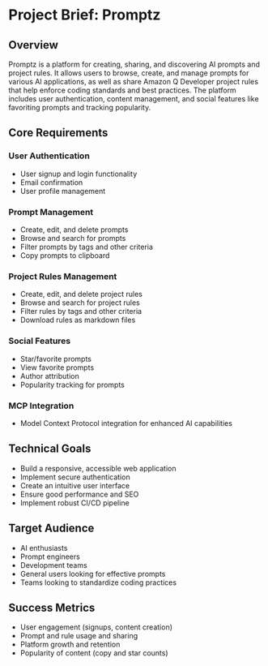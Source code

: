 # Project Brief: Promptz

## Overview

Promptz is a platform for creating, sharing, and discovering AI prompts and project rules. It allows users to browse, create, and manage prompts for various AI applications, as well as share Amazon Q Developer project rules that help enforce coding standards and best practices. The platform includes user authentication, content management, and social features like favoriting prompts and tracking popularity.

## Core Requirements

### User Authentication

- User signup and login functionality
- Email confirmation
- User profile management

### Prompt Management

- Create, edit, and delete prompts
- Browse and search for prompts
- Filter prompts by tags and other criteria
- Copy prompts to clipboard

### Project Rules Management

- Create, edit, and delete project rules
- Browse and search for project rules
- Filter rules by tags and other criteria
- Download rules as markdown files

### Social Features

- Star/favorite prompts
- View favorite prompts
- Author attribution
- Popularity tracking for prompts

### MCP Integration

- Model Context Protocol integration for enhanced AI capabilities

## Technical Goals

- Build a responsive, accessible web application
- Implement secure authentication
- Create an intuitive user interface
- Ensure good performance and SEO
- Implement robust CI/CD pipeline

## Target Audience

- AI enthusiasts
- Prompt engineers
- Development teams
- General users looking for effective prompts
- Teams looking to standardize coding practices

## Success Metrics

- User engagement (signups, content creation)
- Prompt and rule usage and sharing
- Platform growth and retention
- Popularity of content (copy and star counts)
